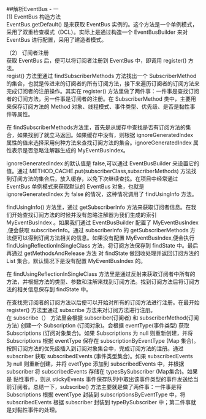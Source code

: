 ##解析EventBus - 一  
(1) EventBus 构造方法  
EventBus.getDefault() 是来获取 EventBus 实例的。这个方法是一个单例模式，采用了双重检查模式（DCL）。实际上是通过构造一个 EventBusBuilder 来对 EventBus 进行配置，采用了建造者模式。  
  
（2） 订阅者注册  
获取 EventBus 后，便可以将订阅者注册到 EventBus 中，即调用 register() 方法。  
regist() 方法里通过 findSubscriberMethods 方法找出一个 SubscriberMethod 的集合，也就是传进来的订阅者的所有订阅方法，接下来遍历订阅者的订阅方法来完成订阅者的注册操作。其实在 register() 方法里做了两件事：一件事是查找订阅者的订阅方法，另一件事是订阅者的注册。在 SubscriberMethod 类中，主要用来保存订阅方法的 Method 对象、线程模式、事件类型、优先级、是否是黏性事件等属性。    

在 findSubscriberMethods方法里，首先是从缓存中查找是否有订阅方法的集合，如果找到了就立马返回。如果缓存中没有，则根据 ignoreGeneratedIndex 属性的值来选择采用何种方法来查找订阅方法的集合。ignoreGeneratedIndex 属性表示是否忽略注解器生成的 MyEventBusIndex。  
  
ignoreGeneratedIndex 的默认值是 false,可以通过 EventBusBuilder 来设置它的值。通过 METHOD_CACHE.put(subscriberClass,subscriberMethods) 方法找到订阅方法的集合后，放入缓存，以免下次继续查找。在项目中经常通过 EventBus 单例模式来获取默认的 EventBus 对象，也就是 ignoreGeneratedIndex 为 false 的情况，这种情况调用了 findUsingInfo 方法。    

findUsingInfo() 方法里，通过 getSubscriberInfo 方法来获取订阅者信息。在我们开始查找订阅方法的时候并没有忽略注解器为我们生成的索引 MyEventBusIndex 。如果我们通过 EventBusBuilder 配置了 MyEventBusIndex ,便会获取 subscriberInfo。通过 subscriberInfo 的 getSubscriberMethods 方法便可以得到订阅方法相关的信息。如果没有配置 MyEventBusIndex,便会执行 findUsingReflectionInSingleClass 方法，将订阅方法保存到 findState 中。最后再通过 getMethodsAndRelease 方法 对 findState 做回收处理并返回订阅方法的 List 集合。默认情况下是没有配置 MyEventBusIndex 的。  
  
在  findUsingReflectionInSingleClass  方法里是通过反射来获取订阅者中所有的方法，并根据方法的类型、参数和注解来找到订阅方法。找到订阅方法后将订阅方法的相关信息保存到 findState 中。  
  
在查找完订阅者的订阅方法以后便可以开始对所有的订阅方法进行注册。在最开始 register() 方法里通过 subscribe 方法来对订阅方法进行注册。  
在  subscribe（） 方法里会根据 subscriber(订阅者) 和 subscriberMethod(订阅方法) 创建一个 Subscription (订阅对象)。会根据 eventType(事件类型) 获取 Subscriptions (订阅对象集合)。如果 Subscriptions 为 null 则重新创建，并将 Subscriptions 根据 eventType 保存在 subscriptionByEventType (Map 集合)。按照订阅方法的优先级插入到订阅对象集合中，完成订阅方法的注册。通过 subscriber 获取 subscribedEvents (事件类型集合)。如果 subscribedEvents 为 null 则重新创建，并将 evetType 添加到 subscribedEvents 中，并根据 subscriber 将 subscribedEvents 存储在 typesBySubscriber (Map集合)。如果是 黏性事件，则从 stickyEvents 事件保存队列中取出该事件类型的事件发送给当前订阅者。总结一下，subscribe() 方法主要就是做了两件事：一件事是将 Subscriptions 根据 eventType 封装到 subscriptionsByEventType 中，将 subscribedEvents 根据 subscriber 封装到 typeBySubscriber 中；第二件事就是对黏性事件的处理。